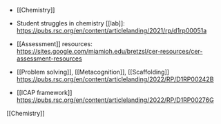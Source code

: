 - [[Chemistry]]

- Student struggles in chemistry [[lab]]: https://pubs.rsc.org/en/content/articlelanding/2021/rp/d1rp00051a

- [[Assessment]] resources: https://sites.google.com/miamioh.edu/bretzsl/cer-resources/cer-assessment-resources

- [[Problem solving]], [[Metacognition]], [[Scaffolding]] https://pubs.rsc.org/en/content/articlelanding/2022/RP/D1RP00242B

- [[ICAP framework]] https://pubs.rsc.org/en/content/articlelanding/2022/RP/D1RP00276G

[[Chemistry]]
